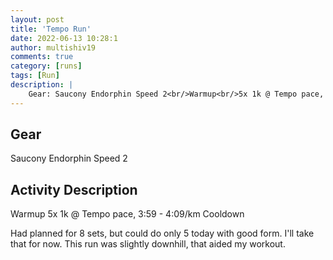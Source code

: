 ```yaml
---
layout: post
title: 'Tempo Run'
date: 2022-06-13 10:28:1
author: multishiv19
comments: true
category: [runs]
tags: [Run]
description: |
    Gear: Saucony Endorphin Speed 2<br/>Warmup<br/>5x 1k @ Tempo pace, 3:59 - 4:09/km<br/>Cooldown<br/><br/>Had planned for 8 sets, but could do only 5 today with good form. I'll take that for now.<br/>This run was slightly downhill, that aided my workout. 
---
```


## Gear
Saucony Endorphin Speed 2

## Activity Description
Warmup
5x 1k @ Tempo pace, 3:59 - 4:09/km
Cooldown

Had planned for 8 sets, but could do only 5 today with good form. I'll take that for now.
This run was slightly downhill, that aided my workout. 


<div width='100%' class='strava-embed-placeholder' data-embed-type='activity' data-embed-id='7304469192'></div>
<script src='https://strava-embeds.com/embed.js'></script>
